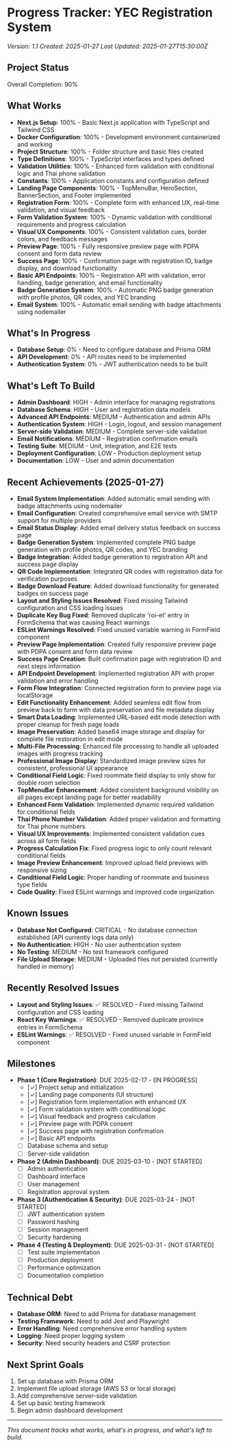 # Progress Tracker: YEC Registration System
*Version: 1.1*
*Created: 2025-01-27*
*Last Updated: 2025-01-27T15:30:00Z*

## Project Status
Overall Completion: 90%

## What Works
- **Next.js Setup**: 100% - Basic Next.js application with TypeScript and Tailwind CSS
- **Docker Configuration**: 100% - Development environment containerized and working
- **Project Structure**: 100% - Folder structure and basic files created
- **Type Definitions**: 100% - TypeScript interfaces and types defined
- **Validation Utilities**: 100% - Enhanced form validation with conditional logic and Thai phone validation
- **Constants**: 100% - Application constants and configuration defined
- **Landing Page Components**: 100% - TopMenuBar, HeroSection, BannerSection, and Footer implemented
- **Registration Form**: 100% - Complete form with enhanced UX, real-time validation, and visual feedback
- **Form Validation System**: 100% - Dynamic validation with conditional requirements and progress calculation
- **Visual UX Components**: 100% - Consistent validation cues, border colors, and feedback messages
- **Preview Page**: 100% - Fully responsive preview page with PDPA consent and form data review
- **Success Page**: 100% - Confirmation page with registration ID, badge display, and download functionality
- **Basic API Endpoints**: 100% - Registration API with validation, error handling, badge generation, and email functionality
- **Badge Generation System**: 100% - Automatic PNG badge generation with profile photos, QR codes, and YEC branding
- **Email System**: 100% - Automatic email sending with badge attachments using nodemailer

## What's In Progress
- **Database Setup**: 0% - Need to configure database and Prisma ORM
- **API Development**: 0% - API routes need to be implemented
- **Authentication System**: 0% - JWT authentication needs to be built

## What's Left To Build
- **Admin Dashboard**: HIGH - Admin interface for managing registrations
- **Database Schema**: HIGH - User and registration data models
- **Advanced API Endpoints**: MEDIUM - Authentication and admin APIs
- **Authentication System**: HIGH - Login, logout, and session management
- **Server-side Validation**: MEDIUM - Complete server-side validation
- **Email Notifications**: MEDIUM - Registration confirmation emails
- **Testing Suite**: MEDIUM - Unit, integration, and E2E tests
- **Deployment Configuration**: LOW - Production deployment setup
- **Documentation**: LOW - User and admin documentation

## Recent Achievements (2025-01-27)
- **Email System Implementation**: Added automatic email sending with badge attachments using nodemailer
- **Email Configuration**: Created comprehensive email service with SMTP support for multiple providers
- **Email Status Display**: Added email delivery status feedback on success page
- **Badge Generation System**: Implemented complete PNG badge generation with profile photos, QR codes, and YEC branding
- **Badge Integration**: Added badge generation to registration API and success page display
- **QR Code Implementation**: Integrated QR codes with registration data for verification purposes
- **Badge Download Feature**: Added download functionality for generated badges on success page
- **Layout and Styling Issues Resolved**: Fixed missing Tailwind configuration and CSS loading issues
- **Duplicate Key Bug Fixed**: Removed duplicate 'roi-et' entry in FormSchema that was causing React warnings
- **ESLint Warnings Resolved**: Fixed unused variable warning in FormField component
- **Preview Page Implementation**: Created fully responsive preview page with PDPA consent and form data review
- **Success Page Creation**: Built confirmation page with registration ID and next steps information
- **API Endpoint Development**: Implemented registration API with proper validation and error handling
- **Form Flow Integration**: Connected registration form to preview page via localStorage
- **Edit Functionality Enhancement**: Added seamless edit flow from preview back to form with data preservation and file metadata display
- **Smart Data Loading**: Implemented URL-based edit mode detection with proper cleanup for fresh page loads
- **Image Preservation**: Added base64 image storage and display for complete file restoration in edit mode
- **Multi-File Processing**: Enhanced file processing to handle all uploaded images with progress tracking
- **Professional Image Display**: Standardized image preview sizes for consistent, professional UI appearance
- **Conditional Field Logic**: Fixed roommate field display to only show for double room selection
- **TopMenuBar Enhancement**: Added consistent background visibility on all pages except landing page for better readability
- **Enhanced Form Validation**: Implemented dynamic required validation for conditional fields
- **Thai Phone Number Validation**: Added proper validation and formatting for Thai phone numbers
- **Visual UX Improvements**: Implemented consistent validation cues across all form fields
- **Progress Calculation Fix**: Fixed progress logic to only count relevant conditional fields
- **Image Preview Enhancement**: Improved upload field previews with responsive sizing
- **Conditional Field Logic**: Proper handling of roommate and business type fields
- **Code Quality**: Fixed ESLint warnings and improved code organization

## Known Issues
- **Database Not Configured**: CRITICAL - No database connection established (API currently logs data only)
- **No Authentication**: HIGH - No user authentication system
- **No Testing**: MEDIUM - No test framework configured
- **File Upload Storage**: MEDIUM - Uploaded files not persisted (currently handled in memory)

## Recently Resolved Issues
- **Layout and Styling Issues**: ✅ RESOLVED - Fixed missing Tailwind configuration and CSS loading
- **React Key Warnings**: ✅ RESOLVED - Removed duplicate province entries in FormSchema
- **ESLint Warnings**: ✅ RESOLVED - Fixed unused variable in FormField component

## Milestones
- **Phase 1 (Core Registration)**: DUE 2025-02-17 - [IN PROGRESS]
  - [✓] Project setup and initialization
  - [✓] Landing page components (UI structure)
  - [✓] Registration form implementation with enhanced UX
  - [✓] Form validation system with conditional logic
  - [✓] Visual feedback and progress calculation
  - [✓] Preview page with PDPA consent
  - [✓] Success page with registration confirmation
  - [✓] Basic API endpoints
  - [ ] Database schema and setup
  - [ ] Server-side validation

- **Phase 2 (Admin Dashboard)**: DUE 2025-03-10 - [NOT STARTED]
  - [ ] Admin authentication
  - [ ] Dashboard interface
  - [ ] User management
  - [ ] Registration approval system

- **Phase 3 (Authentication & Security)**: DUE 2025-03-24 - [NOT STARTED]
  - [ ] JWT authentication system
  - [ ] Password hashing
  - [ ] Session management
  - [ ] Security hardening

- **Phase 4 (Testing & Deployment)**: DUE 2025-03-31 - [NOT STARTED]
  - [ ] Test suite implementation
  - [ ] Production deployment
  - [ ] Performance optimization
  - [ ] Documentation completion

## Technical Debt
- **Database ORM**: Need to add Prisma for database management
- **Testing Framework**: Need to add Jest and Playwright
- **Error Handling**: Need comprehensive error handling system
- **Logging**: Need proper logging system
- **Security**: Need security headers and CSRF protection

## Next Sprint Goals
1. Set up database with Prisma ORM
2. Implement file upload storage (AWS S3 or local storage)
3. Add comprehensive server-side validation
4. Set up basic testing framework
5. Begin admin dashboard development

---

*This document tracks what works, what's in progress, and what's left to build.* 
